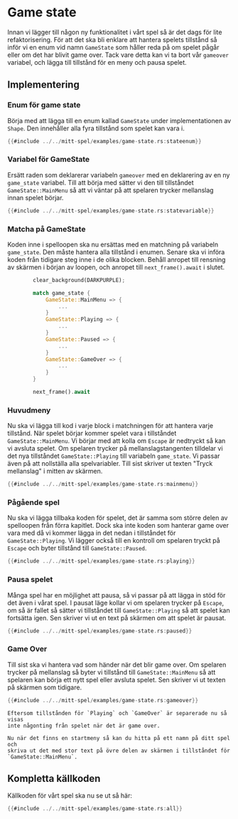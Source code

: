 # Game state

Innan vi lägger till någon ny funktionalitet i vårt spel så är det dags för
lite refaktorisering. För att det ska bli enklare att hantera spelets
tillstånd så inför vi en enum vid namn `GameState` som håller reda på om
spelet pågår eller om det har blivit game over. Tack vare detta kan vi ta bort
vår `gameover` variabel, och lägga till tillstånd för en meny och pausa
spelet.

## Implementering

### Enum för game state

Börja med att lägga till en enum kallad `GameState` under implementationen av
`Shape`. Den innehåller alla fyra tillstånd som spelet kan vara i.

```rust
{{#include ../../mitt-spel/examples/game-state.rs:stateenum}}
```

### Variabel för GameState
Ersätt raden som deklarerar variabeln `gameover` med en deklarering av en ny
`game_state` variabel. Till att börja med sätter vi den till tillståndet
`GameState::MainMenu` så att vi väntar på att spelaren trycker mellanslag
innan spelet börjar.

```rust
{{#include ../../mitt-spel/examples/game-state.rs:statevariable}}
```

### Matcha på GameState

Koden inne i spelloopen ska nu ersättas med en matchning på variabeln
`game_state`. Den måste hantera alla tillstånd i enumen. Senare ska vi införa
koden från tidigare steg inne i de olika blocken. Behåll anropet till rensning
av skärmen i början av loopen, och anropet till `next_frame().await` i slutet.

```rust [hl,3-16]
        clear_background(DARKPURPLE);

        match game_state {
            GameState::MainMenu => {
                ...
            }
            GameState::Playing => {
                ...
            }
            GameState::Paused => {
                ...
            }
            GameState::GameOver => {
                ...
            }
        }

        next_frame().await
```

### Huvudmeny

Nu ska vi lägga till kod i varje block i matchningen för att hantera varje
tillstånd. När spelet börjar kommer spelet vara i tillståndet
`GameState::MainMenu`. Vi börjar med att kolla om `Escape` är nedtryckt så kan
vi avsluta spelet. Om spelaren trycker på mellanslagstangenten tilldelar vi
det nya tillståndet `GameState::Playing` till variabeln `game_state`. Vi
passar även på att nollställa alla spelvariabler. Till sist skriver ut texten
"Tryck mellanslag" i mitten av skärmen.

```rust
{{#include ../../mitt-spel/examples/game-state.rs:mainmenu}}
```

### Pågående spel

Nu ska vi lägga tillbaka koden för spelet, det är samma som större delen av
spelloopen från förra kapitlet. Dock ska inte koden som hanterar game over vara
med då vi kommer lägga in det nedan i tillståndet för `GameState::Playing`. Vi
lägger också till en kontroll om spelaren tryckt på `Escape` och byter
tillstånd till `GameState::Paused`.

```rust [hl,1,24-26,108]
{{#include ../../mitt-spel/examples/game-state.rs:playing}}
```

### Pausa spelet

Många spel har en möjlighet att pausa, så vi passar på att lägga in stöd för
det även i vårat spel. I pausat läge kollar vi om spelaren trycker på
`Escape`, om så är fallet så sätter vi tillståndet till `GameState::Playing`
så att spelet kan fortsätta igen. Sen skriver vi ut en text på skärmen om att
spelet är pausat.

```rust
{{#include ../../mitt-spel/examples/game-state.rs:paused}}
```

### Game Over

Till sist ska vi hantera vad som händer när det blir game over. Om spelaren
trycker på mellanslag så byter vi tillstånd till `GameState::MainMenu` så att
spelaren kan börja ett nytt spel eller avsluta spelet. Sen skriver vi ut
texten på skärmen som tidigare.

```rust
{{#include ../../mitt-spel/examples/game-state.rs:gameover}}
```

```admonish note
Eftersom tillstånden för `Playing` och `GameOver` är separerade nu så visas
inte någonting från spelet när det är game over.
```

```admonish tip
Nu när det finns en startmeny så kan du hitta på ett namn på ditt spel och
skriva ut det med stor text på övre delen av skärmen i tillståndet för
`GameState::MainMenu`.
```

## Kompletta källkoden

Källkoden för vårt spel ska nu se ut så här:

```rust
{{#include ../../mitt-spel/examples/game-state.rs:all}}
```

